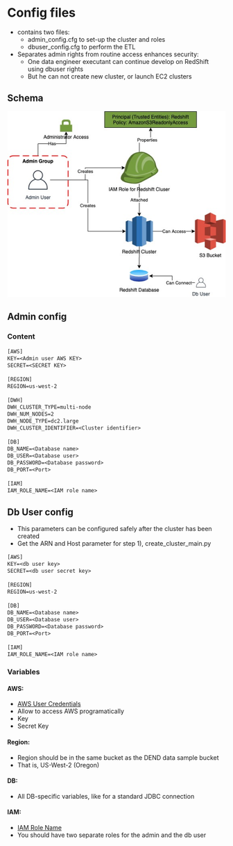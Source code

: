 # Config files
- contains two files:
    - admin_config.cfg to set-up the cluster and roles
    - dbuser_config.cfg to perform the ETL
- Separates admin rights from routine access enhances security:
    - One data engineer executant can continue develop on RedShift using dbuser rights
    - But he can not create new cluster, or launch EC2 clusters

## Schema
![IAM Schema](https://github.com/ogierpaul/Udacity-Data-Engineer-NanoDegree/blob/wip/99-Appendix/IAM_Architecture_Diagram.jpg)


## Admin config
### Content

````buildoutcfg
[AWS]
KEY=<Admin user AWS KEY>
SECRET=<SECRET KEY>

[REGION]
REGION=us-west-2

[DWH]
DWH_CLUSTER_TYPE=multi-node
DWH_NUM_NODES=2
DWH_NODE_TYPE=dc2.large
DWH_CLUSTER_IDENTIFIER=<Cluster identifier>

[DB]
DB_NAME=<Database name>
DB_USER=<Database user>
DB_PASSWORD=<Database password>
DB_PORT=<Port>

[IAM]
IAM_ROLE_NAME=<IAM role name>
````

## Db User config
- This parameters can be configured safely after the cluster has been created
- Get the ARN and Host parameter for step 1), create_cluster_main.py

````buildoutcfg
[AWS]
KEY=<db user key>
SECRET=<db user secret key>

[REGION]
REGION=us-west-2

[DB]
DB_NAME=<Database name>
DB_USER=<Database user>
DB_PASSWORD=<Database password>
DB_PORT=<Port>

[IAM]
IAM_ROLE_NAME=<IAM role name>
````

### Variables
#### AWS:
* [AWS User Credentials](https://docs.aws.amazon.com/general/latest/gr/aws-sec-cred-types.html#access-keys-and-secret-access-keys)
* Allow to access AWS programatically
* Key
* Secret Key

#### Region:
* Region should be in the same bucket as the DEND data sample bucket
* That is, US-West-2 (Oregon)

#### DB:
* All DB-specific variables, like for a standard JDBC connection

#### IAM:
* [IAM Role Name](https://docs.aws.amazon.com/AWSCloudFormation/latest/UserGuide/aws-resource-iam-role.html)
* You should have two separate roles for the admin and the db user


    